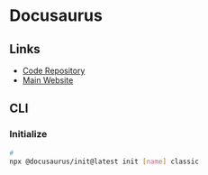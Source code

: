 # Docusaurus

<!--
https://github.com/revoltchat/documentation
https://developers.cardano.org/
https://github.com/AmruthPillai/Reactive-Resume/tree/main/docs
-->

## Links

- [Code Repository](https://github.com/facebook/docusaurus)
- [Main Website](https://docusaurus.io/)

## CLI

### Initialize

```sh
#
npx @docusaurus/init@latest init [name] classic
```
